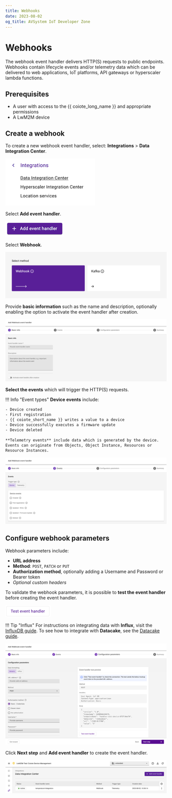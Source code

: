 ```yaml
---
title: Webhooks
date: 2023-08-02
og_title: AVSystem IoT Developer Zone
---
```


# Webhooks

The webhook event handler delivers HTTP(S) requests to public endpoints. Webhooks contain lifecycle events and/or telemetry data which can be delivered to web applications, IoT platforms, API gateways or hyperscaler lambda functions.

## Prerequisites

* A user with access to the {{ coiote_long_name }} and appropriate permissions
* A LwM2M device

## Create a webhook

To create a new webhook event handler, select: **Integrations** > **Data Integration Center**.

![Data integration center](images/data-integration-center.png "Data Integration Center")

Select **Add event handler**.

![Add event handler](images/add-event-handler.png "Add event handler")

Select **Webhook**.

![Add webhook](images/webhook.png "Add webhook")

Provide **basic information** such as the name and description, optionally enabling the option to activate the event handler after creation.  

![Basic information](images/basic-information.png "Provide basic information")

**Select the events** which will trigger the HTTP(S) requests.

!!! Info "Event types"
    **Device events** include:

    - Device created
    - First registration
    - {{ coiote_short_name }} writes a value to a device
    - Device successfully executes a firmware update
    - Device deleted

    **Telemetry events** include data which is generated by the device. Events can originate from Objects, Object Instance, Resources or Resource Instances.

![Select event triggers](images/events.png "Select event triggers")

## Configure webhook parameters

Webhook parameters include:

* **URL address**
* **Method**: `POST`, `PATCH` or `PUT`
* **Authorization method**, optionally adding a Username and Password or Bearer token
* *Optional custom headers*

To validate the webhook parameters, it is possible to **test the event handler** before creating the event handler.

![Test event handler](images/test-event-handler.png "Test event handler")

!!! Tip "Influx"
    For instructions on integrating data with **Influx**, visit the [InfluxDB guide](influx.md). To see how to integrate with **Datacake**, see the [Datacake guide](datacake.md).


![Define webhook parameters](images/webhook-parameters.png "Define webhook parameters")

Click **Next step** and **Add event handler** to create the event handler.

![Active webhook](images/active-webhook.png "Active webhook")
